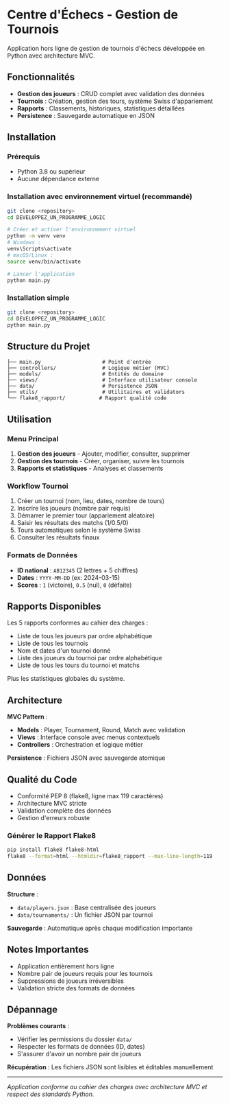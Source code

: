 # Centre d'Échecs - Gestion de Tournois

Application hors ligne de gestion de tournois d'échecs développée en Python avec architecture MVC.

## Fonctionnalités

- **Gestion des joueurs** : CRUD complet avec validation des données
- **Tournois** : Création, gestion des tours, système Swiss d'appariement
- **Rapports** : Classements, historiques, statistiques détaillées
- **Persistence** : Sauvegarde automatique en JSON

## Installation

### Prérequis
- Python 3.8 ou supérieur
- Aucune dépendance externe

### Installation avec environnement virtuel (recommandé)
```bash
git clone <repository>
cd DEVELOPPEZ_UN_PROGRAMME_LOGIC

# Créer et activer l'environnement virtuel
python -m venv venv
# Windows :
venv\Scripts\activate
# macOS/Linux :
source venv/bin/activate

# Lancer l'application
python main.py
```

### Installation simple
```bash
git clone <repository>
cd DEVELOPPEZ_UN_PROGRAMME_LOGIC
python main.py
```

## Structure du Projet

```
├── main.py                    # Point d'entrée
├── controllers/               # Logique métier (MVC)
├── models/                    # Entités du domaine
├── views/                     # Interface utilisateur console
├── data/                      # Persistence JSON
├── utils/                     # Utilitaires et validators
└── flake8_rapport/           # Rapport qualité code
```

## Utilisation

### Menu Principal
1. **Gestion des joueurs** - Ajouter, modifier, consulter, supprimer
2. **Gestion des tournois** - Créer, organiser, suivre les tournois
3. **Rapports et statistiques** - Analyses et classements

### Workflow Tournoi
1. Créer un tournoi (nom, lieu, dates, nombre de tours)
2. Inscrire les joueurs (nombre pair requis)
3. Démarrer le premier tour (appariement aléatoire)
4. Saisir les résultats des matchs (1/0.5/0)
5. Tours automatiques selon le système Swiss
6. Consulter les résultats finaux

### Formats de Données
- **ID national** : `AB12345` (2 lettres + 5 chiffres)
- **Dates** : `YYYY-MM-DD` (ex: 2024-03-15)
- **Scores** : `1` (victoire), `0.5` (nul), `0` (défaite)

## Rapports Disponibles

Les 5 rapports conformes au cahier des charges :
- Liste de tous les joueurs par ordre alphabétique
- Liste de tous les tournois
- Nom et dates d'un tournoi donné
- Liste des joueurs du tournoi par ordre alphabétique
- Liste de tous les tours du tournoi et matchs

Plus les statistiques globales du système.

## Architecture

**MVC Pattern** :
- **Models** : Player, Tournament, Round, Match avec validation
- **Views** : Interface console avec menus contextuels
- **Controllers** : Orchestration et logique métier

**Persistence** : Fichiers JSON avec sauvegarde atomique

## Qualité du Code

- Conformité PEP 8 (flake8, ligne max 119 caractères)
- Architecture MVC stricte
- Validation complète des données
- Gestion d'erreurs robuste

### Générer le Rapport Flake8
```bash
pip install flake8 flake8-html
flake8 --format=html --htmldir=flake8_rapport --max-line-length=119
```

## Données

**Structure** :
- `data/players.json` : Base centralisée des joueurs
- `data/tournaments/` : Un fichier JSON par tournoi

**Sauvegarde** : Automatique après chaque modification importante

## Notes Importantes

- Application entièrement hors ligne
- Nombre pair de joueurs requis pour les tournois
- Suppressions de joueurs irréversibles
- Validation stricte des formats de données

## Dépannage

**Problèmes courants** :
- Vérifier les permissions du dossier `data/`
- Respecter les formats de données (ID, dates)
- S'assurer d'avoir un nombre pair de joueurs

**Récupération** : Les fichiers JSON sont lisibles et éditables manuellement

---

*Application conforme au cahier des charges avec architecture MVC et respect des standards Python.*